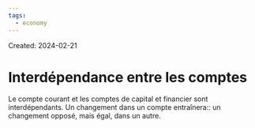 ```yaml
---
tags:
  - economy
---
```

Created: 2024-02-21

# Interdépendance entre les comptes

Le compte courant et les comptes de capital et financier sont interdépendants. Un changement dans un compte entraînera:: un changement opposé, mais égal, dans un autre.
<!--SR:!2024-03-26,19,250-->